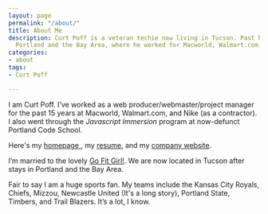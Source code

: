 ```yaml
---
layout: page
permalink: "/about/"
title: About Me
description: Curt Poff is a veteran techie now living in Tucson. Past homes include
  Portland and the Bay Area, where he worked for Macworld, Walmart.com, and Nike.
categories:
- about
tags:
- Curt Poff

---
```

I am Curt Poff. I’ve worked as a web producer/webmaster/project manager for the past 15 years at Macworld, Walmart.com, and Nike (as a contractor). I also went through the _Javascript Immersion_ program at now-defunct Portland Code School.

Here's my [homepage ](https://curtpoff.com "Curt Poff homepage"), my [resume](/resume/ "Curt Poff resume"), and my [company website](https://poffdev.com/ "Poff Development").

I’m married to the lovely [Go Fit Girl!](https://gofitgirl.com). We are now located in Tucson after stays in Portland and the Bay Area.

Fair to say I am a huge sports fan. My teams include the Kansas City Royals, Chiefs, Mizzou, Newcastle United (It's a long story), Portland State, Timbers, and Trail Blazers. It’s a lot, I know.
